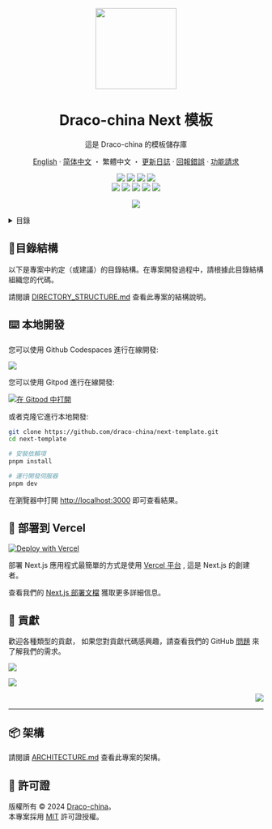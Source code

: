 <a name="readme-top"></a>

<div align="center">

<img width="160" src="https://avatars.githubusercontent.com/u/22271474?v=4">

<h1>Draco-china Next 模板</h1>

這是 Draco-china 的模板儲存庫

[English](./README.md)
·
[简体中文](./README.zh-CN.md)
・
繁體中文
・
[更新日誌](./CHANGELOG.md)
·
[回報錯誤][issues-link]
·
[功能請求][issues-link]

<!-- SHIELD GROUP -->

[![][github-release-shield]][github-release-link]
[![][github-releasedate-shield]][github-releasedate-link]
[![][github-action-test-shield]][github-action-test-link]
[![][github-action-release-shield]][github-action-release-link]<br/>
[![][github-contributors-shield]][github-contributors-link]
[![][github-forks-shield]][github-forks-link]
[![][github-stars-shield]][github-stars-link]
[![][github-issues-shield]][github-issues-link]
[![][github-license-shield]][github-license-link]

![](https://urlscan.io/liveshot/?width=1920&height=2000&url=https://next-template-gules.vercel.app/zh-TW)

</div>

<details>
<summary><kbd>目錄</kbd></summary>

#### 目錄

- [🌲目錄結構](#目錄結構)
- [⌨️ 本地開發](#️-本地開發)
- [🚀 部署到 Vercel](#-部署到-vercel)
- [🤝 貢獻](#-貢獻)
- [📦 架構](#-架構)
- [📝 許可證](#-許可證)

####

</details>

## 🌲目錄結構

以下是專案中約定（或建議）的目錄結構。在專案開發過程中，請根據此目錄結構組織您的代碼。

請閱讀 [DIRECTORY_STRUCTURE.md](./DIRECTORY_STRUCTURE.md) 查看此專案的結構說明。

## ⌨️ 本地開發

您可以使用 Github Codespaces 進行在線開發:

[![][codespaces-shield]][codespaces-link]

您可以使用 Gitpod 進行在線開發:

[![在 Gitpod 中打開](https://gitpod.io/button/open-in-gitpod.svg)][gitpod-link]

或者克隆它進行本地開發:

```bash
git clone https://github.com/draco-china/next-template.git
cd next-template

# 安裝依賴項
pnpm install

# 運行開發伺服器
pnpm dev
```

在瀏覽器中打開 <http://localhost:3000> 即可查看結果。

## 🚀 部署到 Vercel

[![Deploy with Vercel](https://vercel.com/button)](https://vercel.com/new/clone?repository-url=https%3A%2F%2Fgithub.com%2Fdraco-china%2Fnext-template)

部署 Next.js 應用程式最簡單的方式是使用
[Vercel 平台](https://vercel.com/new?utm_medium=default-template&filter=next.js&utm_source=create-next-app&utm_campaign=create-next-app-readme)
, 這是 Next.js 的創建者。

查看我們的
[Next.js 部署文檔](https://nextjs.org/docs/deployment)
獲取更多詳細信息。

## 🤝 貢獻

歡迎各種類型的貢獻，
如果您對貢獻代碼感興趣，請查看我們的 GitHub
[問題][github-issues-link] 來了解我們的需求。

[![][pr-welcome-shield]][pr-welcome-link]

[![][contributors-contrib]][contributors-url]

<div align="right">

[![][back-to-top]](#readme-top)

</div>

---

## 📦 架構

請閱讀 [ARCHITECTURE.md](./ARCHITECTURE.md) 查看此專案的架構。

## 📝 許可證

版權所有 © 2024 [Draco-china][profile-link]。<br />
本專案採用 [MIT](./LICENSE) 許可證授權。

<!-- 連結群組 -->

[back-to-top]: https://img.shields.io/badge/-BACK_TO_TOP-151515?style=flat-square
[codespaces-link]: https://codespaces.new/draco-china/next-template
[codespaces-shield]: https://github.com/codespaces/badge.svg
[contributors-contrib]: https://contrib.rocks/image?repo=draco-china/next-template
[contributors-url]: https://github.com/draco-china/next-template/graphs/contributors
[github-action-release-link]: https://github.com/draco-china/next-template/actions/workflows/release.yml
[github-action-release-shield]: https://img.shields.io/github/actions/workflow/status/draco-china/next-template/release.yml?label=release&labelColor=black&logo=githubactions&logoColor=white&style=flat-square
[github-action-test-link]: https://github.com/draco-china/next-template/actions/workflows/test.yml
[github-action-test-shield]: https://img.shields.io/github/actions/workflow/status/draco-china/next-template/test.yml?label=test&labelColor=black&logo=githubactions&logoColor=white&style=flat-square
[github-contributors-link]: https://github.com/draco-china/next-template/graphs/contributors
[github-contributors-shield]: https://img.shields.io/github/contributors/draco-china/next-template?color=c4f042&labelColor=black&style=flat-square
[github-forks-link]: https://github.com/draco-china/next-template/network/members
[github-forks-shield]: https://img.shields.io/github/forks/draco-china/next-template?color=8ae8ff&labelColor=black&style=flat-square
[github-issues-link]: https://github.com/draco-china/next-template/issues
[github-issues-shield]: https://img.shields.io/github/issues/draco-china/next-template?color=ff80eb&labelColor=black&style=flat-square
[github-license-link]: https://github.com/draco-china/next-template/blob/master/LICENSE
[github-license-shield]: https://img.shields.io/github/license/draco-china/next-template?color=white&labelColor=black&style=flat-square
[github-release-link]: https://github.com/draco-china/next-template/releases
[github-release-shield]: https://img.shields.io/github/v/release/draco-china/next-template?style=flat-square&sort=semver&logo=github
[github-releasedate-link]: https://github.com/draco-china/next-template/releases
[github-releasedate-shield]: https://img.shields.io/github/release-date/draco-china/next-template?labelColor=black&style=flat-square
[github-stars-link]: https://github.com/draco-china/next-template/network/stargazers
[github-stars-shield]: https://img.shields.io/github/stars/draco-china/next-template?color=ffcb47&labelColor=black&style=flat-square
[gitpod-link]: https://gitpod.io/#https://github.com/draco-china/next-template
[issues-link]: https://github.com/draco-china/next-template/issues/new/choose
[pr-welcome-link]: https://github.com/draco-china/next-template/pulls
[pr-welcome-shield]: https://img.shields.io/badge/🤯_pr_welcome-%E2%86%92-ffcb47?labelColor=black&style=for-the-badge
[profile-link]: https://github.com/draco-china
